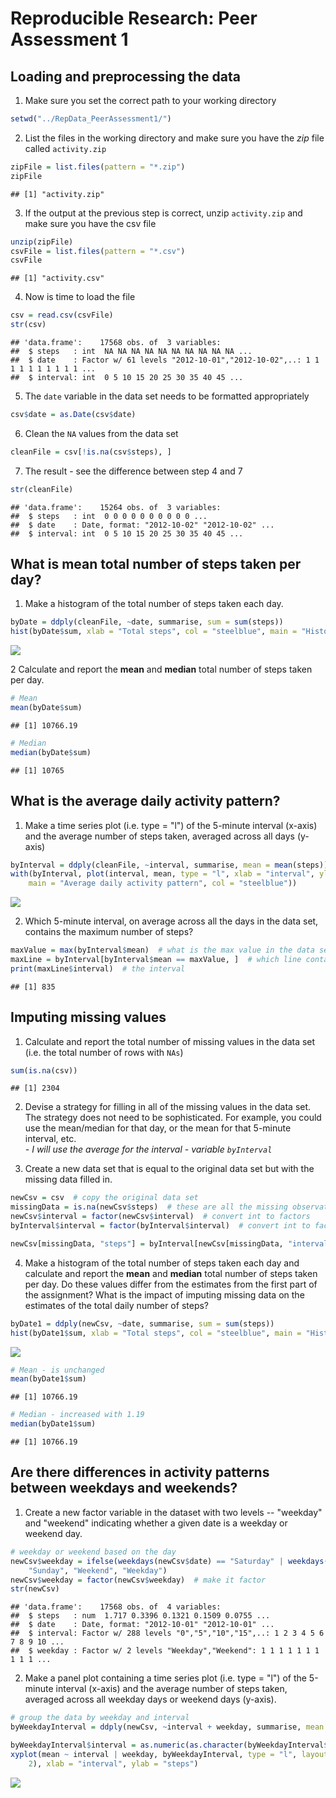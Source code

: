 # Reproducible Research: Peer Assessment 1



## Loading and preprocessing the data

1. Make sure you set the correct path to your working directory

```r
setwd("../RepData_PeerAssessment1/")
```

2. List the files in the working directory and make sure you have the *zip* file called `activity.zip`

```r
zipFile = list.files(pattern = "*.zip")
zipFile
```

```
## [1] "activity.zip"
```
3. If the output at the previous step is correct, unzip `activity.zip` and make sure you have the csv file

```r
unzip(zipFile)
csvFile = list.files(pattern = "*.csv")
csvFile
```

```
## [1] "activity.csv"
```
4. Now is time to load the file

```r
csv = read.csv(csvFile)
str(csv)
```

```
## 'data.frame':	17568 obs. of  3 variables:
##  $ steps   : int  NA NA NA NA NA NA NA NA NA NA ...
##  $ date    : Factor w/ 61 levels "2012-10-01","2012-10-02",..: 1 1 1 1 1 1 1 1 1 1 ...
##  $ interval: int  0 5 10 15 20 25 30 35 40 45 ...
```
5. The `date` variable in the data set needs to be formatted appropriately

```r
csv$date = as.Date(csv$date)
```

6. Clean the `NA` values from the data set

```r
cleanFile = csv[!is.na(csv$steps), ]
```
7. The result - see the difference between step 4 and 7

```r
str(cleanFile)
```

```
## 'data.frame':	15264 obs. of  3 variables:
##  $ steps   : int  0 0 0 0 0 0 0 0 0 0 ...
##  $ date    : Date, format: "2012-10-02" "2012-10-02" ...
##  $ interval: int  0 5 10 15 20 25 30 35 40 45 ...
```

## What is mean total number of steps taken per day?

1. Make a histogram of the total number of steps taken each day.

```r
byDate = ddply(cleanFile, ~date, summarise, sum = sum(steps))
hist(byDate$sum, xlab = "Total steps", col = "steelblue", main = "Histogram")
```

![](PA1_template_files/figure-html/unnamed-chunk-8-1.png) 

2 Calculate and report the **mean** and **median** total number of steps taken per day.

```r
# Mean
mean(byDate$sum)
```

```
## [1] 10766.19
```

```r
# Median
median(byDate$sum)
```

```
## [1] 10765
```


## What is the average daily activity pattern?

1. Make a time series plot (i.e. type = "l") of the 5-minute interval (x-axis) and the average number of steps taken, averaged across all days (y-axis)


```r
byInterval = ddply(cleanFile, ~interval, summarise, mean = mean(steps))
with(byInterval, plot(interval, mean, type = "l", xlab = "interval", ylab = "average no. of steps", 
    main = "Average daily activity pattern", col = "steelblue"))
```

![](PA1_template_files/figure-html/unnamed-chunk-10-1.png) 

2. Which 5-minute interval, on average across all the days in the data set, contains the maximum number of steps?

```r
maxValue = max(byInterval$mean)  # what is the max value in the data set
maxLine = byInterval[byInterval$mean == maxValue, ]  # which line contains that value
print(maxLine$interval)  # the interval
```

```
## [1] 835
```


## Imputing missing values

1. Calculate and report the total number of missing values in the data set (i.e. the total number of rows with `NAs`)

```r
sum(is.na(csv))
```

```
## [1] 2304
```

2. Devise a strategy for filling in all of the missing values in the data set. The strategy does not need to be sophisticated. For example, you could use the mean/median for that day, or the mean for that 5-minute interval, etc.  
*- I will use the average for the interval - variable `byInterval`*

3. Create a new data set that is equal to the original data set but with the missing data filled in.

```r
newCsv = csv  # copy the original data set
missingData = is.na(newCsv$steps)  # these are all the missing observations in the data set
newCsv$interval = factor(newCsv$interval)  # convert int to factors
byInterval$interval = factor(byInterval$interval)  # convert int to factors

newCsv[missingData, "steps"] = byInterval[newCsv[missingData, "interval"], "mean"]  # fill in the missing data
```

4. Make a histogram of the total number of steps taken each day and calculate and report the **mean** and **median** total number of steps taken per day. Do these values differ from the estimates from the first part of the assignment? What is the impact of imputing missing data on the estimates of the total daily number of steps?


```r
byDate1 = ddply(newCsv, ~date, summarise, sum = sum(steps))
hist(byDate1$sum, xlab = "Total steps", col = "steelblue", main = "Histogram")
```

![](PA1_template_files/figure-html/unnamed-chunk-14-1.png) 

```r
# Mean - is unchanged
mean(byDate1$sum)
```

```
## [1] 10766.19
```

```r
# Median - increased with 1.19
median(byDate1$sum)
```

```
## [1] 10766.19
```


## Are there differences in activity patterns between weekdays and weekends?

1. Create a new factor variable in the dataset with two levels -- "weekday" and "weekend" indicating whether a given date is a weekday or weekend day.

```r
# weekday or weekend based on the day
newCsv$weekday = ifelse(weekdays(newCsv$date) == "Saturday" | weekdays(newCsv$date) == 
    "Sunday", "Weekend", "Weekday")
newCsv$weekday = factor(newCsv$weekday)  # make it factor
str(newCsv)
```

```
## 'data.frame':	17568 obs. of  4 variables:
##  $ steps   : num  1.717 0.3396 0.1321 0.1509 0.0755 ...
##  $ date    : Date, format: "2012-10-01" "2012-10-01" ...
##  $ interval: Factor w/ 288 levels "0","5","10","15",..: 1 2 3 4 5 6 7 8 9 10 ...
##  $ weekday : Factor w/ 2 levels "Weekday","Weekend": 1 1 1 1 1 1 1 1 1 1 ...
```

2. Make a panel plot containing a time series plot (i.e. type = "l") of the 5-minute interval (x-axis) and the average number of steps taken, averaged across all weekday days or weekend days (y-axis).

```r
# group the data by weekday and interval
byWeekdayInterval = ddply(newCsv, ~interval + weekday, summarise, mean = mean(steps))

byWeekdayInterval$interval = as.numeric(as.character(byWeekdayInterval$interval))  # if I don't do this I will get all the level values on the X axis
xyplot(mean ~ interval | weekday, byWeekdayInterval, type = "l", layout = c(1, 
    2), xlab = "interval", ylab = "steps")
```

![](PA1_template_files/figure-html/unnamed-chunk-16-1.png) 

